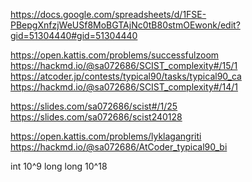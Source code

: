https://docs.google.com/spreadsheets/d/1FSE-PBepgXnfzjWeUSf8MoBGTAjNc0tB80stmOEwonk/edit?gid=51304440#gid=51304440

https://open.kattis.com/problems/successfulzoom
https://hackmd.io/@sa072686/SCIST_complexity#/15/1
https://atcoder.jp/contests/typical90/tasks/typical90_ca
https://hackmd.io/@sa072686/SCIST_complexity#/14/1

https://slides.com/sa072686/scist#/1/25
https://slides.com/sa072686/scist240128

https://open.kattis.com/problems/lyklagangriti
https://hackmd.io/@sa072686/AtCoder_typical90_bi

int 10^9
long long 10^18